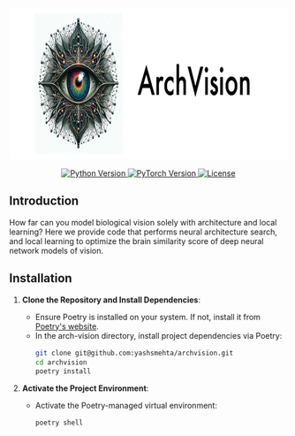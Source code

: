 <p align="center"> <img height="275" src="imgs/arch-vision.png" alt="ArchVision Logo"> </p> <p align="center"> <a href="https://docs.python.org/3/whatsnew/3.11.html"> <img src="https://img.shields.io/badge/python-3.11-blue.svg?style=for-the-badge&logo=python" alt="Python Version"> </a> <a href="https://www.pytorch.com/"> <img src="https://img.shields.io/badge/PyTorch-2.2-blue?style=for-the-badge&logo=pytorch&labelColor=gray&color=orange" alt="PyTorch Version"> </a> <a href="https://opensource.org/license/mit/"> <img src="https://img.shields.io/badge/License-MIT-yellow.svg?style=for-the-badge&logo=open-source-initiative" alt="License"> </a> </p>


## Introduction
How far can you model biological vision solely with architecture and local learning? Here we provide code that performs neural architecture search, and local learning to optimize the brain similarity score of deep neural network models of vision.

## Installation
1. **Clone the Repository and Install Dependencies**: 
   - Ensure Poetry is installed on your system. If not, install it from [Poetry's website](https://python-poetry.org/docs/#installation). 
   - In the arch-vision directory, install project dependencies via Poetry:
     ```bash
     git clone git@github.com:yashsmehta/archvision.git
     cd archvision
     poetry install
     ```

3. **Activate the Project Environment**:
   - Activate the Poetry-managed virtual environment:
     ```bash
     poetry shell
     ```



